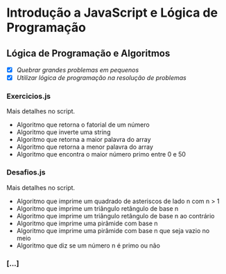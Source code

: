 # Introdução a JavaScript e Lógica de Programação

## Lógica de Programação e Algoritmos

- [X] _Quebrar grandes problemas em pequenos_
- [X] _Utilizar lógica de programação na resolução de problemas_

### Exercicios.js

Mais detalhes no script.
- Algoritmo que retorna o fatorial de um número
- Algoritmo que inverte uma string
- Algoritmo que retorna a maior palavra do array
- Algoritmo que retorna a menor palavra do array
- Algoritmo que encontra o maior número primo entre 0 e 50

### Desafios.js

Mais detalhes no script.
- Algoritmo que imprime um quadrado de asteriscos de lado n com n > 1
- Algoritmo que imprime um triângulo retângulo de base n
- Algoritmo que imprime um triângulo retângulo de base n ao contrário
- Algoritmo que imprime uma pirâmide com base n
- Algoritmo que imprime uma pirâmide com base n que seja vazio no meio
- Algoritmo que diz se um número n é primo ou não

### [...]